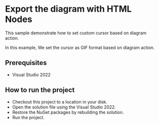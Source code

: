 # Export the diagram with HTML Nodes

This sample demonstrate how to set custom cursor based on diagram action. 


In this example, We set the cursor as GIF format based on diagram action.





## Prerequisites

* Visual Studio 2022

## How to run the project

* Checkout this project to a location in your disk.
* Open the solution file using the Visual Studio 2022.
* Restore the NuGet packages by rebuilding the solution.
* Run the project.